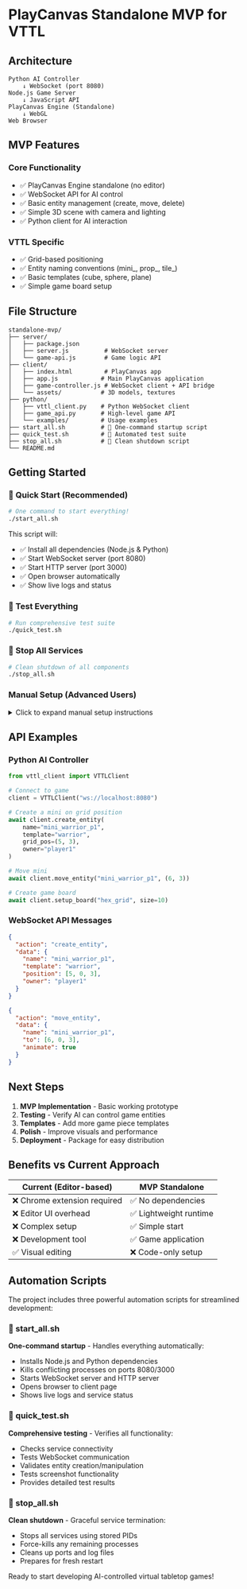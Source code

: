 # PlayCanvas Standalone MVP for VTTL

## Architecture

```
Python AI Controller
    ↓ WebSocket (port 8080)
Node.js Game Server  
    ↓ JavaScript API
PlayCanvas Engine (Standalone)
    ↓ WebGL
Web Browser
```

## MVP Features

### Core Functionality
- ✅ PlayCanvas Engine standalone (no editor)
- ✅ WebSocket API for AI control
- ✅ Basic entity management (create, move, delete)
- ✅ Simple 3D scene with camera and lighting
- ✅ Python client for AI interaction

### VTTL Specific  
- ✅ Grid-based positioning
- ✅ Entity naming conventions (mini_, prop_, tile_)
- ✅ Basic templates (cube, sphere, plane)
- ✅ Simple game board setup

## File Structure

```
standalone-mvp/
├── server/
│   ├── package.json
│   ├── server.js          # WebSocket server
│   └── game-api.js        # Game logic API
├── client/
│   ├── index.html         # PlayCanvas app
│   ├── app.js            # Main PlayCanvas application
│   ├── game-controller.js # WebSocket client + API bridge
│   └── assets/           # 3D models, textures
├── python/
│   ├── vttl_client.py    # Python WebSocket client
│   ├── game_api.py       # High-level game API
│   └── examples/         # Usage examples
├── start_all.sh          # 🚀 One-command startup script
├── quick_test.sh         # 🧪 Automated test suite
├── stop_all.sh           # 🛑 Clean shutdown script
└── README.md
```

## Getting Started

### 🚀 Quick Start (Recommended)
```bash
# One command to start everything!
./start_all.sh
```
This script will:
- ✅ Install all dependencies (Node.js & Python)
- ✅ Start WebSocket server (port 8080)
- ✅ Start HTTP server (port 3000)
- ✅ Open browser automatically
- ✅ Show live logs and status

### 🧪 Test Everything
```bash
# Run comprehensive test suite
./quick_test.sh
```

### 🛑 Stop All Services
```bash
# Clean shutdown of all components
./stop_all.sh
```

### Manual Setup (Advanced Users)

<details>
<summary>Click to expand manual setup instructions</summary>

#### 1. Install Dependencies
```bash
cd standalone-mvp/server
npm install

cd ../python  
pip install websockets asyncio
```

#### 2. Start Game Server
```bash
cd server
node server.js
```

#### 3. Open Game Client
```bash
# Open client/index.html in browser
# or serve via HTTP server
python -m http.server 3000
```

#### 4. Test AI Control
```bash
cd python
python examples/basic_test.py
```

</details>

## API Examples

### Python AI Controller
```python
from vttl_client import VTTLClient

# Connect to game
client = VTTLClient("ws://localhost:8080")

# Create a mini on grid position
await client.create_entity(
    name="mini_warrior_p1",
    template="warrior",
    grid_pos=(5, 3),
    owner="player1"
)

# Move mini
await client.move_entity("mini_warrior_p1", (6, 3))

# Create game board
await client.setup_board("hex_grid", size=10)
```

### WebSocket API Messages
```json
{
  "action": "create_entity",
  "data": {
    "name": "mini_warrior_p1", 
    "template": "warrior",
    "position": [5, 0, 3],
    "owner": "player1"
  }
}

{
  "action": "move_entity",
  "data": {
    "name": "mini_warrior_p1",
    "to": [6, 0, 3],
    "animate": true
  }
}
```

## Next Steps

1. **MVP Implementation** - Basic working prototype
2. **Testing** - Verify AI can control game entities
3. **Templates** - Add more game piece templates
4. **Polish** - Improve visuals and performance
5. **Deployment** - Package for easy distribution

## Benefits vs Current Approach

| Current (Editor-based) | MVP Standalone |
|----------------------|----------------|
| ❌ Chrome extension required | ✅ No dependencies |
| ❌ Editor UI overhead | ✅ Lightweight runtime |
| ❌ Complex setup | ✅ Simple start |
| ❌ Development tool | ✅ Game application |
| ✅ Visual editing | ❌ Code-only setup |

## Automation Scripts

The project includes three powerful automation scripts for streamlined development:

### 🚀 start_all.sh
**One-command startup** - Handles everything automatically:
- Installs Node.js and Python dependencies
- Kills conflicting processes on ports 8080/3000
- Starts WebSocket server and HTTP server
- Opens browser to client page
- Shows live logs and service status

### 🧪 quick_test.sh
**Comprehensive testing** - Verifies all functionality:
- Checks service connectivity
- Tests WebSocket communication
- Validates entity creation/manipulation
- Tests screenshot functionality
- Provides detailed test results

### 🛑 stop_all.sh
**Clean shutdown** - Graceful service termination:
- Stops all services using stored PIDs
- Force-kills any remaining processes
- Cleans up ports and log files
- Prepares for fresh restart

Ready to start developing AI-controlled virtual tabletop games!